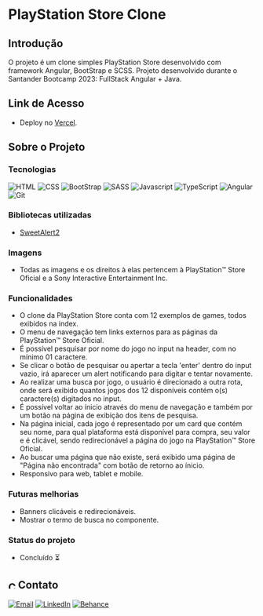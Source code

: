 # PlayStation Store Clone

## Introdução

O projeto é um clone simples PlayStation Store desenvolvido com framework Angular, BootStrap e SCSS. Projeto desenvolvido durante o Santander Bootcamp 2023: FullStack Angular + Java.

## Link de Acesso

- Deploy no [Vercel](https://psn-store-clone-dio.vercel.app//).

## Sobre o Projeto

### Tecnologias

![HTML](https://img.shields.io/badge/HTML5-E34F26?style=for-the-badge&logo=html5&logoColor=white)
![CSS](https://img.shields.io/badge/CSS3-1572B6?style=for-the-badge&logo=css3&logoColor=white)
![BootStrap](https://img.shields.io/badge/Bootstrap-563D7C?style=for-the-badge&logo=bootstrap&logoColor=white)
![SASS](https://img.shields.io/badge/Sass-CC6699?style=for-the-badge&logo=sass&logoColor=white)
![Javascript](https://img.shields.io/badge/JavaScript-323330?style=for-the-badge&logo=javascript&logoColor=F7DF1E)
![TypeScript](https://img.shields.io/badge/TypeScript-007ACC?style=for-the-badge&logo=typescript&logoColor=white)
![Angular](https://img.shields.io/badge/Angular-DD0031?style=for-the-badge&logo=angular&logoColor=white)
![Git](https://img.shields.io/badge/GIT-E44C30?style=for-the-badge&logo=git&logoColor=white)

### Bibliotecas utilizadas

- [SweetAlert2](https://sweetalert2.github.io/)

### Imagens

- Todas as imagens e os direitos à elas pertencem à PlayStation™ Store Oficial e a Sony Interactive Entertainment Inc.

### Funcionalidades

- O clone da PlayStation Store conta com 12 exemplos de games, todos exibidos na index.
- O menu de navegação tem links externos para as páginas da PlayStation™ Store Oficial.
- É possível pesquisar por nome do jogo no input na header, com no mínimo 01 caractere.
- Se clicar o botão de pesquisar ou apertar a tecla 'enter' dentro do input vazio, irá aparecer um alert notificando para digitar e tentar novamente.
- Ao realizar uma busca por jogo, o usuário é direcionado a outra rota, onde será exibido quantos jogos dos 12 disponíveis contém o(s) caractere(s) digitados no input.
- É possível voltar ao ínicio através do menu de navegação e também por um botão na página de exibição dos itens de pesquisa.
- Na página inicial, cada jogo é representado por um card que contém seu nome, para qual plataforma está disponível para compra, seu valor e é clicável, sendo redirecionável a página do jogo na PlayStation™ Store Oficial.
- Ao buscar uma página que não existe, será exibido uma página de "Página não encontrada" com botão de retorno ao ínicio.
- Responsivo para web, tablet e mobile.

### Futuras melhorias

- Banners clicáveis e redirecionáveis.
- Mostrar o termo de busca no componente.

### Status do projeto

- Concluído ⏳

## <img alt="Coração Roxo" height="15" src="https://github.com/suuzanemoura/suuzanemoura/assets/104701271/ce158244-38f2-4162-b0a4-24b1cfa66ef8"> Contato

[![Email](https://img.shields.io/badge/-Gmail-EBE2F1?style=for-the-badge&logo=gmail&logoColor=460C68)](mailto:suuzanemoura@gmail.com)
[![LinkedIn](https://img.shields.io/badge/LinkedIn-EBE2F1?style=for-the-badge&logo=linkedin&logoColor=460C68)](https://www.linkedin.com/in/suuzanemoura)
[![Behance](https://img.shields.io/badge/-Behance-EBE2F1?style=for-the-badge&logo=behance&logoColor=460C68)](https://www.behance.net/suzanemoura)
